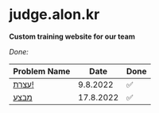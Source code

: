 # judge.alon.kr

**Custom training website for our team**

_Done:_

| Problem Name | Date  | Done
| ------------ | ----- | -----
| [עצרת!](https://github.com/LeonGurin/Competitive-Programming-Practice/tree/main/judge.alon.kr/%D7%A2%D7%A6%D7%A8%D7%AA!) | 9.8.2022 | ✅
| [מבצע]() | 17.8.2022 | ✅

